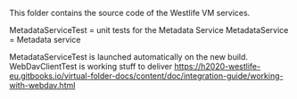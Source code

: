 This folder contains the source code of the Westlife VM services.

MetadataServiceTest = unit tests for the Metadata Service
MetadataService = Metadata service

MetadataServiceTest is launched automatically on the new build. WebDavClientTest is working stuff to deliver https://h2020-westlife-eu.gitbooks.io/virtual-folder-docs/content/doc/integration-guide/working-with-webdav.html
